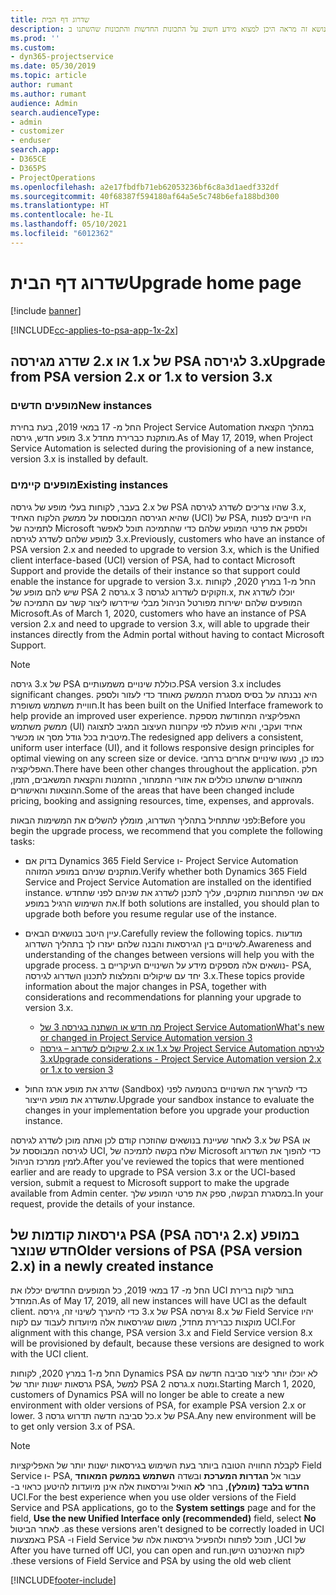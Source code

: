 ```yaml
---
title: שדרוג דף הבית
description: נושא זה מראה היכן למצוא מידע חשוב על התכונות החדשות והתכונות שהשתנו ב- Dynamics 365 Project Service Automation, והתהליך לשדרוג לגירסה החדשה ביותר.
ms.prod: ''
ms.custom:
- dyn365-projectservice
ms.date: 05/30/2019
ms.topic: article
author: rumant
ms.author: rumant
audience: Admin
search.audienceType:
- admin
- customizer
- enduser
search.app:
- D365CE
- D365PS
- ProjectOperations
ms.openlocfilehash: a2e17fbdfb71eb62053236bf6c8a3d1aedf332df
ms.sourcegitcommit: 40f68387f594180af64a5e5c748b6efa188bd300
ms.translationtype: HT
ms.contentlocale: he-IL
ms.lasthandoff: 05/10/2021
ms.locfileid: "6012362"
---
```

# <a name="upgrade-home-page"></a><span data-ttu-id="549e8-103">שדרוג דף הבית</span><span class="sxs-lookup"><span data-stu-id="549e8-103">Upgrade home page</span></span>

[!include [banner](../includes/psa-now-project-operations.md)]

[!INCLUDE[cc-applies-to-psa-app-1x-2x](../includes/cc-applies-to-psa-app-1x-2x.md)]

## <a name="upgrade-from-psa-version-2x-or-1x-to-version-3x"></a><span data-ttu-id="549e8-104">שדרג מגירסה ‎2.x או ‎1.x של PSA לגירסה ‎3.x</span><span class="sxs-lookup"><span data-stu-id="549e8-104">Upgrade from PSA version 2.x or 1.x to version 3.x</span></span>

### <a name="new-instances"></a><span data-ttu-id="549e8-105">מופעים חדשים</span><span class="sxs-lookup"><span data-stu-id="549e8-105">New instances</span></span>

<span data-ttu-id="549e8-106">החל מ- 17 במאי 2019, בעת בחירת Project Service Automation במהלך הקצאת מופע חדש, גירסה ‎3.x מותקנת כברירת מחדל.</span><span class="sxs-lookup"><span data-stu-id="549e8-106">As of May 17, 2019, when Project Service Automation is selected during the provisioning of a new instance, version 3.x is installed by default.</span></span>

### <a name="existing-instances"></a><span data-ttu-id="549e8-107">מופעים קיימים</span><span class="sxs-lookup"><span data-stu-id="549e8-107">Existing instances</span></span>

<span data-ttu-id="549e8-108">בעבר, לקוחות בעלי מופע של גירסה ‎2.x של PSA שהיו צריכים לשדרג לגירסה ‎3.x, שהיא הגירסה המבוססת על ממשק הלקוח האחיד (UCI) של PSA, היו חייבים לפנות לתמיכה של Microsoft ולספק את פרטי המופע שלהם כדי שהתמיכה תוכל לאפשר למופע שלהם לשדרג לגירסה ‎3.x.</span><span class="sxs-lookup"><span data-stu-id="549e8-108">Previously, customers who have an instance of PSA version 2.x and needed to upgrade to version 3.x, which is the Unified client interface-based (UCI) version of PSA, had to contact Microsoft Support and provide the details of their instance so that support could enable the instance for upgrade to version 3.x.</span></span> <span data-ttu-id="549e8-109">החל מ-1 במרץ 2020, לקוחות שיש להם מופע של PSA גרסה 2.x וזקוקים לשדרוג לגרסה 3.x, יוכלו לשדרג את המופעים שלהם ישירות מפורטל הניהול מבלי שיידרשו ליצור קשר עם התמיכה של Microsoft.</span><span class="sxs-lookup"><span data-stu-id="549e8-109">As of March 1, 2020, customers who have an instance of PSA version 2.x and need to upgrade to version 3.x, will able to upgrade their instances directly from the Admin portal without having to contact Microsoft Support.</span></span>  

> [!NOTE]
> <span data-ttu-id="549e8-110">גירסה ‎3.x של PSA כוללת שינויים משמעותיים.</span><span class="sxs-lookup"><span data-stu-id="549e8-110">PSA version 3.x includes significant changes.</span></span> <span data-ttu-id="549e8-111">היא נבנתה על בסיס מסגרת הממשק מאוחד כדי לעזור ולספק חוויית משתמש משופרת.</span><span class="sxs-lookup"><span data-stu-id="549e8-111">It has been built on the Unified Interface framework to help provide an improved user experience.</span></span> <span data-ttu-id="549e8-112">האפליקציה המחודשת מספקת ממשק משתמש (UI) אחיד ועקבי, והיא פועלת לפי עקרונות העיצוב המגיב לתצוגה מיטבית בכל גודל מסך או מכשיר.</span><span class="sxs-lookup"><span data-stu-id="549e8-112">The redesigned app delivers a consistent, uniform user interface (UI), and it follows responsive design principles for optimal viewing on any screen size or device.</span></span> <span data-ttu-id="549e8-113">כמו כן, נעשו שינויים אחרים ברחבי האפליקציה.</span><span class="sxs-lookup"><span data-stu-id="549e8-113">There have been other changes throughout the application.</span></span> <span data-ttu-id="549e8-114">חלק מהאזורים שהשתנו כוללים את אזורי התמחור, ההזמנות והקצאת המשאבים, הזמן, ההוצאות והאישורים.</span><span class="sxs-lookup"><span data-stu-id="549e8-114">Some of the areas that have been changed include pricing, booking and assigning resources, time, expenses, and approvals.</span></span>

<span data-ttu-id="549e8-115">לפני שתתחיל בתהליך השדרוג, מומלץ להשלים את המשימות הבאות:</span><span class="sxs-lookup"><span data-stu-id="549e8-115">Before you begin the upgrade process, we recommend that you complete the following tasks:</span></span>

- <span data-ttu-id="549e8-116">בדוק אם Dynamics 365 Field Service ו- Project Service Automation מותקנים שניהם במופע המזוהה.</span><span class="sxs-lookup"><span data-stu-id="549e8-116">Verify whether both Dynamics 365 Field Service and Project Service Automation are installed on the identified instance.</span></span> <span data-ttu-id="549e8-117">אם שני הפתרונות מותקנים, עליך לתכנן לשדרג את שניהם לפני שתחדש את השימוש הרגיל במופע.</span><span class="sxs-lookup"><span data-stu-id="549e8-117">If both solutions are installed, you should plan to upgrade both before you resume regular use of the instance.</span></span>
- <span data-ttu-id="549e8-118">עיין היטב בנושאים הבאים.</span><span class="sxs-lookup"><span data-stu-id="549e8-118">Carefully review the following topics.</span></span> <span data-ttu-id="549e8-119">מודעות לשינויים בין הגירסאות והבנה שלהם יעזרו לך בתהליך השדרוג.</span><span class="sxs-lookup"><span data-stu-id="549e8-119">Awareness and understanding of the changes between versions will help you with the upgrade process.</span></span> <span data-ttu-id="549e8-120">נושאים אלה מספקים מידע על השינויים העיקריים ב- PSA, יחד עם שיקולים והמלצות לתכנון השדרוג לגירסה ‎3.x.</span><span class="sxs-lookup"><span data-stu-id="549e8-120">These topics provide information about the major changes in PSA, together with considerations and recommendations for planning your upgrade to version 3.x.</span></span>

    - [<span data-ttu-id="549e8-121">מה חדש או השתנה בגירסה 3 של Project Service Automation</span><span class="sxs-lookup"><span data-stu-id="549e8-121">What's new or changed in Project Service Automation version 3</span></span>](whats-new-changed-v3.md)
    - [<span data-ttu-id="549e8-122">שיקולים לשדרוג – גירסה ‎2.x או ‎1.x של Project Service Automation לגירסה ‎3.x</span><span class="sxs-lookup"><span data-stu-id="549e8-122">Upgrade considerations - Project Service Automation version 2.x or 1.x to version 3</span></span>](upgrade-v3.md)

- <span data-ttu-id="549e8-123">שדרג את מופע ארגז החול (Sandbox) כדי להעריך את השינויים בהטמעה לפני שתשדרג את מופע הייצור.</span><span class="sxs-lookup"><span data-stu-id="549e8-123">Upgrade your sandbox instance to evaluate the changes in your implementation before you upgrade your production instance.</span></span>

<span data-ttu-id="549e8-124">לאחר שעיינת בנושאים שהוזכרו קודם לכן ואתה מוכן לשדרג לגירסה ‎3.x של PSA או לגירסה המבוססת על UCI, שלח בקשה לתמיכה של Microsoft כדי להפוך את השדרוג לזמין ממרכז הניהול.</span><span class="sxs-lookup"><span data-stu-id="549e8-124">After you've reviewed the topics that were mentioned earlier and are ready to upgrade to PSA version 3.x or the UCI-based version, submit a request to Microsoft support to make the upgrade available from Admin center.</span></span> <span data-ttu-id="549e8-125">במסגרת הבקשה, ספק את פרטי המופע שלך.</span><span class="sxs-lookup"><span data-stu-id="549e8-125">In your request, provide the details of your instance.</span></span>

## <a name="older-versions-of-psa-psa-version-2x-in-a-newly-created-instance"></a><span data-ttu-id="549e8-126">גירסאות קודמות של PSA ‏(PSA גירסה ‎2.x) במופע חדש שנוצר</span><span class="sxs-lookup"><span data-stu-id="549e8-126">Older versions of PSA (PSA version 2.x) in a newly created instance</span></span>

<span data-ttu-id="549e8-127">החל מ- 17 במאי 2019, כל המופעים החדשים יכללו את UCI בתור לקוח ברירת המחדל.</span><span class="sxs-lookup"><span data-stu-id="549e8-127">As of May 17, 2019, all new instances will have UCI as the default client.</span></span> <span data-ttu-id="549e8-128">כדי להיערך לשינוי זה, גירסה ‎3.x של PSA וגירסה ‎8.x של Field Service יהיו מוקצות כברירת מחדל, משום שגירסאות אלה מיועדות לעבוד עם לקוח UCI.</span><span class="sxs-lookup"><span data-stu-id="549e8-128">For alignment with this change, PSA version 3.x and Field Service version 8.x will be provisioned by default, because these versions are designed to work with the UCI client.</span></span>

<span data-ttu-id="549e8-129">החל מ-1 במרץ 2020, לקוחות Dynamics PSA לא יוכלו יותר ליצור סביבה חדשה עם גרסאות ישנות יותר של PSA, למשל PSA גרסה 2.x ומטה.</span><span class="sxs-lookup"><span data-stu-id="549e8-129">Starting March 1, 2020, customers of Dynamics PSA will no longer be able to create a new environment with older versions of PSA, for example PSA version 2.x or lower.</span></span> <span data-ttu-id="549e8-130">כל סביבה חדשה תדרוש גרסה 3.x של PSA.</span><span class="sxs-lookup"><span data-stu-id="549e8-130">Any new environment will be to get only version 3.x of PSA.</span></span>

> [!NOTE]
> <span data-ttu-id="549e8-131">לקבלת החוויה הטובה ביותר בעת השימוש בגירסאות ישנות יותר של האפליקציות Field Service ו- PSA, עבור אל **הגדרות המערכת** ובשדה **‏‫השתמש בממשק המאוחד החדש בלבד (מומלץ)**, בחר **לא** הואיל וגירסאות אלה אינן מיועדות להיטען כראוי ב- UCI.</span><span class="sxs-lookup"><span data-stu-id="549e8-131">For the best experience when you use older versions of the Field Service and PSA applications, go to the **System settings** page and for the field, **Use the new Unified Interface only (recommended)** field, select **No** as these versions aren't designed to be correctly loaded in UCI.</span></span> <span data-ttu-id="549e8-132">לאחר הביטול של UCI, תוכל לפתוח ולהפעיל גירסאות אלה של Field Service ו- PSA באמצעות לקוח האינטרנט הישן.</span><span class="sxs-lookup"><span data-stu-id="549e8-132">After you have turned off UCI, you can open and run these versions of Field Service and PSA by using the old web client.</span></span> 


[!INCLUDE[footer-include](../includes/footer-banner.md)]